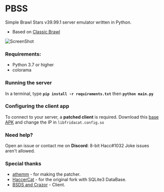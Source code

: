 # PBSS

Simple Brawl Stars v39.99.1 server emulator written in Python.
- Based on [Classic Brawl](https://github.com/PhoenixFire6934/Classic-Brawl)

![ScreenShot](https://cdn.discordapp.com/attachments/1032667790903095306/1088549453163675738/image.png) 

### Requirements:
- Python 3.7 or higher
- colorama

### Running the server
In a terminal, type __`pip install -r requirements.txt`__ then __`python main.py`__

### Configuring the client app
To connect to your server, a **patched client** is required. 
Download this [base APK](https://www.mediafire.com/file/f0xutijgrbq18i8/Project+BSDS+V39_39.99.apk/file) and change the IP in `libfridacat.config.so`


### Need help?
Open an issue or contact me on **Discord**: 8-bit Hacc#1032
Joke issues aren't allowed.

### Special thanks
- [athemm](https://github.com/athemm) - for making the patcher.
- [HaccerCat](https://github.com/HaccerCat/) - for the original fork with SQLite3 DataBase.
- [BSDS and Crazor](https://discord.gg/mt4dUxXryh) - Client.
